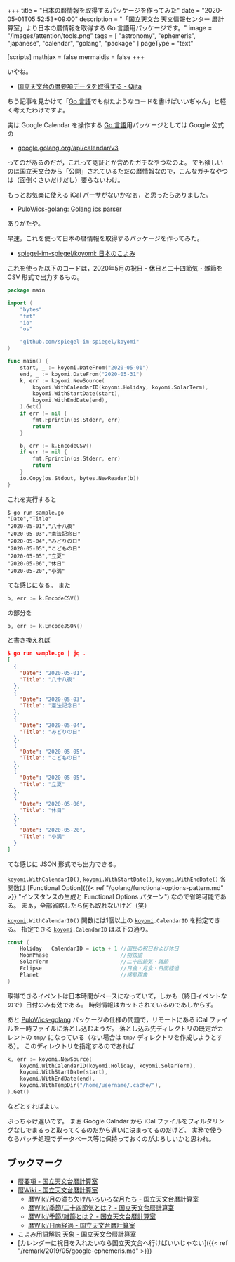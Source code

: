 +++
title = "日本の暦情報を取得するパッケージを作ってみた"
date =  "2020-05-01T05:52:53+09:00"
description = "「国立天文台 天文情報センター 暦計算室」より日本の暦情報を取得する Go 言語用パッケージです。"
image = "/images/attention/tools.png"
tags = [ "astronomy", "ephemeris", "japanese", "calendar", "golang", "package" ]
pageType = "text"

[scripts]
  mathjax = false
  mermaidjs = false
+++

いやね。

- [国立天文台の暦要項データを取得する - Qiita](https://qiita.com/hadzimme/items/a9460bec4b2c044da2ba)

ちう記事を見かけて「[Go 言語]でも似たようなコードを書けばいいぢゃん」と軽く考えたわけですよ。

実は Google Calendar を操作する [Go 言語]用パッケージとしては Google 公式の

- [google.golang.org/api/calendar/v3](https://pkg.go.dev/google.golang.org/api/calendar/v3 "calendar package · go.dev")

ってのがあるのだが，これって認証とか含めたガチなやつなのよ。
でも欲しいのは国立天文台から「公開」されているただの暦情報なので，こんなガチなやつは（面倒くさいだけだし）要らないわけ。

もっとお気楽に使える iCal パーサがないかなぁ，と思ったらありました。

- [PuloV/ics-golang: Golang ics parser](https://github.com/PuloV/ics-golang)

ありがたや。

早速，これを使って日本の暦情報を取得するパッケージを作ってみた。

- [spiegel-im-spiegel/koyomi: 日本のこよみ](https://github.com/spiegel-im-spiegel/koyomi)

これを使った以下のコードは，2020年5月の祝日・休日と二十四節気・雑節を CSV 形式で出力するもの。

```go
package main

import (
	"bytes"
	"fmt"
	"io"
	"os"

	"github.com/spiegel-im-spiegel/koyomi"
)

func main() {
	start, _ := koyomi.DateFrom("2020-05-01")
	end, _ := koyomi.DateFrom("2020-05-31")
	k, err := koyomi.NewSource(
		koyomi.WithCalendarID(koyomi.Holiday, koyomi.SolarTerm),
		koyomi.WithStartDate(start),
		koyomi.WithEndDate(end),
	).Get()
	if err != nil {
		fmt.Fprintln(os.Stderr, err)
		return
	}

	b, err := k.EncodeCSV()
	if err != nil {
		fmt.Fprintln(os.Stderr, err)
		return
	}
	io.Copy(os.Stdout, bytes.NewReader(b))
}
```

これを実行すると

```text
$ go run sample.go 
"Date","Title"
"2020-05-01","八十八夜"
"2020-05-03","憲法記念日"
"2020-05-04","みどりの日"
"2020-05-05","こどもの日"
"2020-05-05","立夏"
"2020-05-06","休日"
"2020-05-20","小満"
```

てな感じになる。
また

```go
b, err := k.EncodeCSV()
```

の部分を

```go
b, err := k.EncodeJSON()
```

と書き換えれば

```json
$ go run sample.go | jq .
[
  {
    "Date": "2020-05-01",
    "Title": "八十八夜"
  },
  {
    "Date": "2020-05-03",
    "Title": "憲法記念日"
  },
  {
    "Date": "2020-05-04",
    "Title": "みどりの日"
  },
  {
    "Date": "2020-05-05",
    "Title": "こどもの日"
  },
  {
    "Date": "2020-05-05",
    "Title": "立夏"
  },
  {
    "Date": "2020-05-06",
    "Title": "休日"
  },
  {
    "Date": "2020-05-20",
    "Title": "小満"
  }
]
```

てな感じに JSON 形式でも出力できる。

[`koyomi`]`.WithCalendarID()`, [`koyomi`]`.WithStartDate()`, [`koyomi`]`.WithEndDate()` 各関数は [Functional Option]({{< ref "/golang/functional-options-pattern.md" >}} "インスタンスの生成と Functional Options パターン") なので省略可能である。
まぁ，全部省略したら何も取れないけど（笑）

[`koyomi`]`.WithCalendarID()` 関数には1個以上の [`koyomi`]`.CalendarID` を指定できる。
指定できる  [`koyomi`]`.CalendarID`  は以下の通り。

```go
const (
    Holiday   CalendarID = iota + 1 //国民の祝日および休日
    MoonPhase                       //朔弦望
    SolarTerm                       //二十四節気・雑節
    Eclipse                         //日食・月食・日面経過
    Planet                          //惑星現象
)
```

取得できるイベントは日本時間がベースになっていて，しかも（終日イベントなので）日付のみ有効である。
時刻情報はカットされているのであしからず。

あと [PuloV/ics-golang](https://github.com/PuloV/ics-golang "PuloV/ics-golang: Golang ics parser") パッケージの仕様の問題で，リモートにある iCal ファイルを一時ファイルに落とし込むようだ。
落とし込み先ディレクトリの既定がカレントの `tmp/` になっている（ない場合は `tmp/` ディレクトリを作成しようとする）。
このディレクトリを指定するのであれば

```go {hl_lines=[5]}
k, err := koyomi.NewSource(
    koyomi.WithCalendarID(koyomi.Holiday, koyomi.SolarTerm),
    koyomi.WithStartDate(start),
    koyomi.WithEndDate(end),
    koyomi.WithTempDir("/home/username/.cache/"),
).Get()
```

などとすればよい。

ぶっちゃけ遅いです。
まぁ Google Calndar から iCal ファイルをフィルタリングなしでまるっと取ってくるのだから遅いに決まってるのだけど。
実務で使うならバッチ処理でデータベース等に保持っておくのがよろしいかと思われ。

## ブックマーク

- [暦要項 - 国立天文台暦計算室](https://eco.mtk.nao.ac.jp/koyomi/yoko/)
- [暦Wiki - 国立天文台暦計算室](https://eco.mtk.nao.ac.jp/koyomi/wiki/)
    - [暦Wiki/月の満ち欠け/いろいろな月たち - 国立天文台暦計算室](https://eco.mtk.nao.ac.jp/koyomi/wiki/B7EEA4CECBFEA4C1B7E7A4B12FA4A4A4EDA4A4A4EDA4CAB7EEA4BFA4C1.html)
    - [暦Wiki/季節/二十四節気とは？ - 国立天文台暦計算室](https://eco.mtk.nao.ac.jp/koyomi/wiki/B5A8C0E12FC6F3BDBDBBCDC0E1B5A4A4C8A4CFA1A9.html)
    - [暦Wiki/季節/雑節とは？ - 国立天文台暦計算室](https://eco.mtk.nao.ac.jp/koyomi/wiki/B5A8C0E12FBBA8C0E1A4C8A4CFA1A9.html)
    - [暦Wiki/日面経過 - 国立天文台暦計算室](https://eco.mtk.nao.ac.jp/koyomi/wiki/C6FCCCCCB7D0B2E1.html)
- [こよみ用語解説 天象 - 国立天文台暦計算室](https://eco.mtk.nao.ac.jp/koyomi/faq/phenomena.html)
- [カレンダーに祝日を入れたいなら国立天文台へ行けばいいじゃない]({{< ref "/remark/2019/05/google-ephemeris.md" >}})

[Go]: https://golang.org/ "The Go Programming Language"
[Go 言語]: https://golang.org/ "The Go Programming Language"
[`koyomi`]: https://github.com/spiegel-im-spiegel/koyomi "spiegel-im-spiegel/koyomi: 日本のこよみ"
